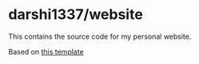 # darshi1337/website

This contains the source code for my personal website.

Based on [this template](https://github.com/satnaing/astro-paper)
